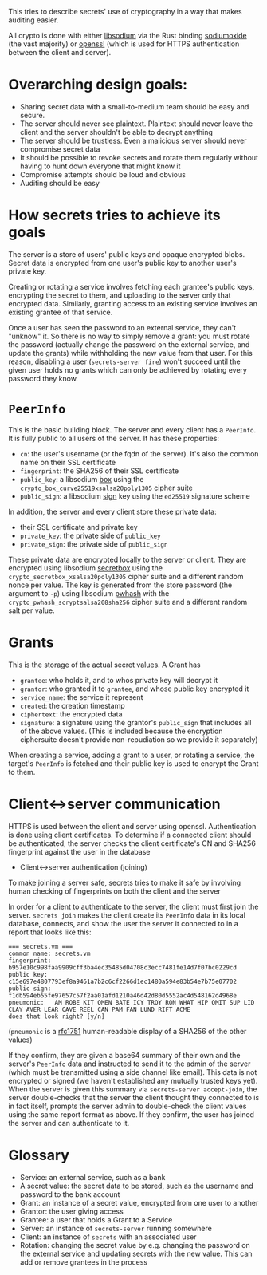 This tries to describe secrets' use of cryptography in a way that makes auditing easier.

All crypto is done with either [libsodium](https://download.libsodium.org/doc/) via the Rust binding [sodiumoxide](https://github.com/dnaq/sodiumoxide) (the vast majority) or [openssl](https://www.openssl.org/) (which is used for HTTPS authentication between the client and server).

# Overarching design goals:

* Sharing secret data with a small-to-medium team should be easy and secure.
* The server should never see plaintext. Plaintext should never leave the client and the server shouldn't be able to decrypt anything
* The server should be trustless. Even a malicious server should never compromise secret data
* It should be possible to revoke secrets and rotate them regularly without having to hunt down everyone that might know it
* Compromise attempts should be loud and obvious
* Auditing should be easy

# How secrets tries to achieve its goals

The server is a store of users' public keys and opaque encrypted blobs. Secret data is encrypted from one user's public key to another user's private key.

Creating or rotating a service involves fetching each grantee's public keys, encrypting the secret to them, and uploading to the server only that encrypted data. Similarly, granting access to an existing service involves an existing grantee of that service.

Once a user has seen the password to an external service, they can't "unknow" it. So there is no way to simply remove a grant: you must rotate the password (actually change the password on the external service, and update the grants) while withholding the new value from that user. For this reason, disabling a user (`secrets-server fire`) won't succeed until the given user holds no grants which can only be achieved by rotating every password they know.

# `PeerInfo`

This is the basic building block. The server and every client has a `PeerInfo`. It is fully public to all users of the server. It has these properties:

* `cn`: the user's username (or the fqdn of the server). It's also the common name on their SSL certificate
* `fingerprint`: the SHA256 of their SSL certificate
* `public_key`: a libsodium [box](https://download.libsodium.org/libsodium/content/public-key_cryptography/authenticated_encryption.html) using the  `crypto_box_curve25519xsalsa20poly1305` cipher suite
* `public_sign`: a libsodium [sign](https://download.libsodium.org/libsodium/content/public-key_cryptography/public-key_signatures.html) key using the `ed25519` signature scheme

In addition, the server and every client store these private data:

* their SSL certificate and private key
* `private_key`: the private side of `public_key`
* `private_sign`: the private side of `public_sign`

These private data are encrypted locally to the server or client. They are encrypted using libsodium [secretbox](https://download.libsodium.org/libsodium/content/secret-key_cryptography/authenticated_encryption.html) using the `crypto_secretbox_xsalsa20poly1305` cipher suite and a different random nonce per value. The key is generated from the store password (the argument to `-p`) using libsodium [pwhash](https://download.libsodium.org/libsodium/content/password_hashing/) with the `crypto_pwhash_scryptsalsa208sha256` cipher suite and a different random salt per value.

# Grants

This is the storage of the actual secret values. A Grant has

* `grantee`: who holds it, and to whos private key will decrypt it
* `grantor`: who granted it to `grantee`, and whose public key encrypted it
* `service_name`: the service it represent
* `created`: the creation timestamp
* `ciphertext`: the encrypted data
* `signature`: a signature using the grantor's `public_sign` that includes all of the above values. (This is included because the encryption ciphersuite doesn't provide non-repudiation so we provide it separately)

When creating a service, adding a grant to a user, or rotating a service, the target's `PeerInfo` is fetched and their public key is used to encrypt the Grant to them.

# Client<->server communication

HTTPS is used between the client and server using openssl. Authentication is done using client certificates. To determine if a connected client should be authenticated, the server checks the client certificate's CN and SHA256 fingerprint against the user in the database

* Client<->server authentication (joining)

To make joining a server safe, secrets tries to make it safe by involving human checking of fingerprints on both the client and the server

In order for a client to authenticate to the server, the client must first join the server. `secrets join` makes the client create its `PeerInfo` data in its local database, connects, and show the user the server it connected to in a report that looks like this:

```
=== secrets.vm ===
common name: secrets.vm
fingerprint: b957e10c998faa9909cff3ba4ec35485d04708c3ecc7481fe14d7f07bc0229cd
public key:  c15e697e4807793ef8a9461a7b2c6cf2266d1ec1480a594e83b54e7b75e07702
public sign: f1db594eb55fe97657c57f2aa01afd1210a46d42d80d5552ac4d548162d4968e
pneumonic:   AM ROBE KIT OMEN BATE ICY TROY RON WHAT HIP OMIT SUP LID CLAY AVER LEAR CAVE REEL CAN PAM FAN LUND RIFT ACME
does that look right? [y/n]
```

(`pneumonic` is a [rfc1751](https://tools.ietf.org/html/rfc1751) human-readable display of a SHA256 of the other values)

If they confirm, they are given a base64 summary of their own and the server's `PeerInfo` data and instructed to send it to the admin of the server (which must be transmitted using a side channel like email). This data is not encrypted or signed (we haven't established any mutually trusted keys yet). When the server is given this summary via `secrets-server accept-join`, the server double-checks that the server the client thought they connected to is in fact itself, prompts the server admin to double-check the client values using the same report format as above. If they confirm, the user has joined the server and can authenticate to it.

# Glossary

* Service: an external service, such as a bank
* A secret value: the secret data to be stored, such as the username and password to the bank account
* Grant: an instance of a secret value, encrypted from one user to another
* Grantor: the user giving access
* Grantee: a user that holds a Grant to a Service
* Server: an instance of `secrets-server` running somewhere
* Client: an instance of `secrets` with an associated user
* Rotation: changing the secret value by e.g. changing the password on the external service and updating secrets with the new value. This can add or remove grantees in the process
